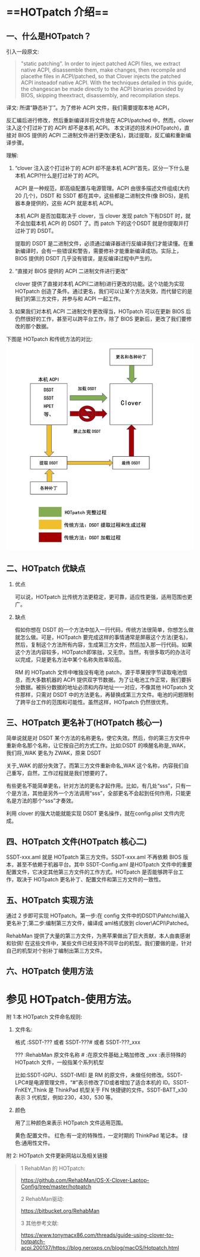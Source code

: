 # ==HOTpatch 介绍==

## 一、什么是HOTpatch？

引入一段原文:

>   "static patching". In order to inject patched ACPI files, we extract native ACPI, disassemble them, make changes, then recompile and placethe files in ACPI/patched, so that Clover injects the patched ACPI insteadof native ACPI. With the techniques detailed in this guide, the changescan be made directly to the ACPI binaries provided by BIOS, skipping theextract, disassembly, and recompilation steps.

译文:
所谓“静态补丁”。为了修补 ACPI 文件，我们需要提取本地 ACPI，

反汇编后进行修改，然后重新编译并将文件放在 ACPI/patched 中，然而，clover 注入这个打过补丁的 ACPI 却不是本机 ACPI。 本文详述的技术(HOTpatch)，直接对 BIOS 提供的 ACPI 二进制文件进行更改(更名)，跳过提取，反汇编和重新编译步骤。

理解:

1. “clover 注入这个打过补丁的 ACPI 却不是本机 ACPI”首先，区分一下什么是本机 ACPI?什么是打过补丁的 ACPI。

   ACPI 是一种规范，即高级配置与电源管理。ACPI 由很多描述文件组成(大约 20 几个)，DSDT 和 SSDT 都在其中，这些都是二进制文件(像 BIOS)，是机器本身提供的，这些 ACPI 就是本机 ACPI。

   本机 ACPI 是否加载取决于 clover，当 clover 发现 patch 下有DSDT 时，就不会加载本机 ACPI 的 DSDT 了。而 patch 下的这个DSDT 就是你提取并打过补丁的 DSDT。

   提取的 DSDT 是二进制文件，必须通过编译器进行反编译我们才能读懂。在重新编译时，会有一些错误和警告，需要修补才能重新编译成功。实际上，BIOS 提供的 DSDT 几乎没有错误，是反编译过程中产生的。

2. “直接对 BIOS 提供的 ACPI 二进制文件进行更改”

   clover 提供了直接对本机 ACPI(二进制)进行更改的功能。这个功能为实现HOTpatch 创造了条件。通过更名，我们可以让某个方法失效，而代替它的是我们的第三方文件，并参与和 ACPI 一起工作。

3. 如果我们对本机 ACPI 二进制文件更改得当，HOTpatch 可以在更新 BIOS 后仍然很好的工作，甚至可以跨平台工作，除了 BIOS 更新后，更改了我们要修改的那个数据。

下图是 HOTpatch 和传统方法的对比:
![image](https://raw.githubusercontent.com/jzhjm/ThinkPad_HotPatch/master/HOTpatch介绍、资料和使用说明/HOTpatch介绍.jpeg)


## 二、HOTpatch 优缺点

1. 优点

   可以说，HOTpatch 比传统方法更稳定，更可靠，适应性更强，适用范围也更广。

2. 缺点

   假如你想在 DSDT 的一个方法中加入一行代码，传统方法很简单，你想怎么做就怎么做。可是，HOTpatch 要完成这样的事情通常是屏蔽这个方法(更名)，然后，复制这个方法所有内容，生成第三方文件，然后加入那一行代码。如果这个方法内容较多，HOTpatch即笨拙，又无奈。当然，有很多取巧的办法可以完成，只是更名方法中某个名称失败率较高。

   RM 的 HOTpatch 文件中唯独没有电池 patch，源于苹果按字节读取电池信息，而大多数机器的 ACPI 提供双字节数据。为了让电池工作正常，我们要拆分数据。被拆分数据的地址必须和内存地址一一对应，不像其他 HOTpatch 文件那样，只需对 DSDT 中的方法更名，再替换成第三方文件。电池的问题限制了跨平台工作的范围和可能性。虽然这样，HOTpatch 仍然很优秀。

## 三、HOTpatch 更名补丁(HOTpatch 核心一)

简单说就是对 DSDT 某个方法的名称更名，使它失效。然后，你的第三方文件中重新命名那个名称，让它按自己的方式工作。比如:DSDT 的唤醒名称是_WAK，我们将_WAK 更名为 ZWAK，原来 DSDT

关于_WAK 的部分失效了。而第三方文件重新命名_WAK 这个名称，内容我们自己重写，自然，工作过程就是我们想要的了。

有些更名不能简单更名，针对方法的更名才起作用。比如，有几处“sss”，只有一个是方法，其他是另外一个方法调用“sss”，全部更名不会起到任何作用，只能更名是方法的那个“sss”才奏效。

利用 clover 的强大功能就能实现 DSDT 更名操作，就在config.plist 文件内完成。

## 四、HOTpatch 文件(HOTpatch 核心二)

SSDT-xxx.aml 就是 HOTpatch 第三方文件。SSDT-xxx.aml 不再依赖 BIOS 版本，甚至不依赖于机器平台。其中 SSDT-Config.aml 是HOTpatch 文件中的重要配置文件，它决定其他第三方文件的工作方式。HOTpatch 是否能够跨平台工作，取决于 HOTpatch 更名补丁、配置文件和第三方文件的一致性。

## 五、HOTpatch 实现方法

通过 2 步即可实现 HOTpatch。第一步:在 config 文件中的DSDT\Pahtchs\输入更名补丁;第二步:编制第三方文件，编译成 aml格式放到 clover\ACPI\Patched。

RehabMan 提供了大量的第三方文件，为黑苹果做出了巨大贡献，本人由衷感谢和钦佩! 在这些文件中，某些文件已经支持不同平台的机型。我们要做的是，针对自己的机型对个别补丁编制出第三方文件。

## 六、HOTpatch 使用方法

参见 HOTpatch-使用方法。
=======================
附 1:本 HOTpatch 文件命名规则:

1. 文件名:

   格式 :SSDT-??? 或者 SSDT-???# 或者 SSDT-???_xxx

   ??? :RehabMan 原文件名称
   \# :在原文件基础上略加修改
   _xxx :表示特殊的 HOTpatch 文件，一般指某个系列机型

   比如:SSDT-IGPU、SSDT-IMEI 是 RM 的原文件，未做任何修改。SSDT-LPC#是电源管理文件，“#”表示修改了ID或者增加了适合本机的 ID。SSDT- FnKEY_Think 是 ThinkPad 机型关于 FN 快捷键的文件。SSDT-BATT_x30 表示 3 代机型，例如:230，430，530 等。

2. 颜色

   用了三种颜色来表示 HOTpatch 文件适用范围。

   黄色:配置文件。
   红色:有一定的特殊性，一定时期的 ThinkPad 笔记本。
   绿色:通用性文件。

附 2: HOTpatch 文件更新网站以及相关链接

> 1 RehabMan 的 HOTpatch:
>
> https://github.com/RehabMan/OS-X-Clover-Laptop-Config/tree/master/hotpatch
>
> 2 RehabMan驱动:
>
> https://bitbucket.org/RehabMan
>
> 3 其他参考文献:
>
> https://www.tonymacx86.com/threads/guide-using-clover-to-hotpatch-acpi.200137/https://blog.neroxps.cn/blog/macOS/Hotpatch.html
